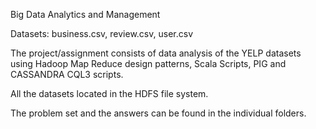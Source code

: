 Big Data Analytics and Management

Datasets:
business.csv, review.csv, user.csv

The project/assignment consists of data analysis of the YELP datasets using Hadoop Map Reduce design patterns, Scala Scripts, PIG and CASSANDRA CQL3 scripts.

All the datasets located in the HDFS file system.

The problem set and the answers can be found in the individual folders.
